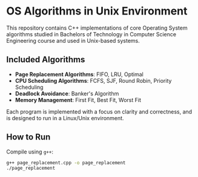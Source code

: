 # OS Algorithms in Unix Environment

This repository contains C++ implementations of core Operating System algorithms studied in Bachelors of Technology in Computer Science Engineering course and used in Unix-based systems. 

## Included Algorithms
- **Page Replacement Algorithms**: FIFO, LRU, Optimal
- **CPU Scheduling Algorithms**: FCFS, SJF, Round Robin, Priority Scheduling
- **Deadlock Avoidance**: Banker's Algorithm
- **Memory Management**: First Fit, Best Fit, Worst Fit

Each program is implemented with a focus on clarity and correctness, and is designed to run in a Linux/Unix environment.

## How to Run
Compile using `g++`:
```bash
g++ page_replacement.cpp -o page_replacement
./page_replacement
